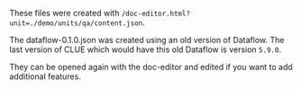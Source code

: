 These files were created with `/doc-editor.html?unit=./demo/units/qa/content.json`.

The dataflow-0.1.0.json was created using an old version of Dataflow. The last version of CLUE which would have this old Dataflow is version `5.9.0`.

They can be opened again with the doc-editor and edited if you want to add additional features.

